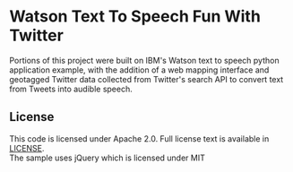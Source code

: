 # Watson Text To Speech Fun With Twitter

Portions of this project were built on IBM's Watson text to speech python application example, with the addition of a web mapping interface and geotagged Twitter data collected from Twitter's search API to convert text from Tweets into audible speech. 


## License

  This code is licensed under Apache 2.0. Full license text is available in [LICENSE](LICENSE).  
  The sample uses jQuery which is licensed under MIT

